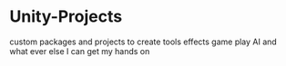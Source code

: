 # Unity-Projects
custom packages and projects to create tools effects game play AI and what ever else I can get my hands on
